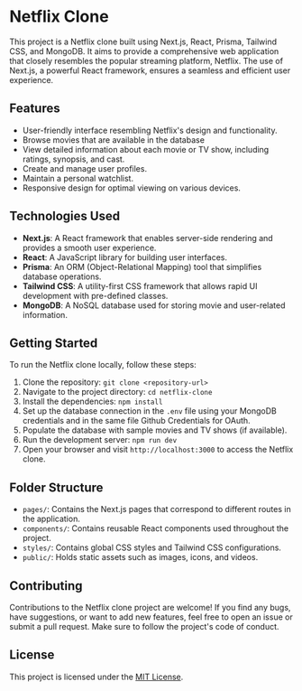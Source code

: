 # Netflix Clone

This project is a Netflix clone built using Next.js, React, Prisma, Tailwind CSS, and MongoDB. It aims to provide a comprehensive web application that closely resembles the popular streaming platform, Netflix. The use of Next.js, a powerful React framework, ensures a seamless and efficient user experience.

## Features

- User-friendly interface resembling Netflix's design and functionality.
- Browse movies that are available in the database
- View detailed information about each movie or TV show, including ratings, synopsis, and cast.
- Create and manage user profiles.
- Maintain a personal watchlist.
- Responsive design for optimal viewing on various devices.

## Technologies Used

- **Next.js**: A React framework that enables server-side rendering and provides a smooth user experience.
- **React**: A JavaScript library for building user interfaces.
- **Prisma**: An ORM (Object-Relational Mapping) tool that simplifies database operations.
- **Tailwind CSS**: A utility-first CSS framework that allows rapid UI development with pre-defined classes.
- **MongoDB**: A NoSQL database used for storing movie and user-related information.

## Getting Started

To run the Netflix clone locally, follow these steps:

1. Clone the repository: `git clone <repository-url>`
2. Navigate to the project directory: `cd netflix-clone`
3. Install the dependencies: `npm install`
4. Set up the database connection in the `.env` file using your MongoDB credentials and in the same file Github Credentials for OAuth.
5. Populate the database with sample movies and TV shows (if available).
6. Run the development server: `npm run dev`
7. Open your browser and visit `http://localhost:3000` to access the Netflix clone.

## Folder Structure

- `pages/`: Contains the Next.js pages that correspond to different routes in the application.
- `components/`: Contains reusable React components used throughout the project.
- `styles/`: Contains global CSS styles and Tailwind CSS configurations.
- `public/`: Holds static assets such as images, icons, and videos.

## Contributing

Contributions to the Netflix clone project are welcome! If you find any bugs, have suggestions, or want to add new features, feel free to open an issue or submit a pull request. Make sure to follow the project's code of conduct.

## License

This project is licensed under the [MIT License](LICENSE).
